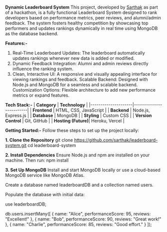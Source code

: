 **Dynamic Leaderboard System**
This project, developed by [Sarthak]([url](https://github.com/SarthakKacholiya)) as part of a hackathon, is a fully functional Leaderboard System designed to rank developers based on performance metrics, peer reviews, and alumni/admin feedback. The system fosters healthy competition by showcasing top performers and updates rankings dynamically in real time using MongoDB as the database backend.

**Features:-**
1. Real-Time Leaderboard Updates: The leaderboard automatically updates rankings whenever new data is added or modified.
2. Dynamic Feedback Integration: Alumni and admin reviews directly influence the ranking system.
3. Clean, Interactive UI: A responsive and visually appealing interface for viewing rankings and feedback.
Scalable Backend: Designed with Node.js and MongoDB for a seamless and scalable backend.
Customization Options: Flexible architecture to add new performance metrics or expand features.

**Tech Stack:-**
| **Category**       | **Technology**         |
|---------------------|-------------------------|
| **Frontend**        | HTML, CSS, JavaScript  |
| **Backend**         | Node.js, Express.js    |
| **Database**        | MongoDB                |
| **Styling**         | Custom CSS             |
| **Version Control** | Git, GitHub            |
| **Hosting (Future)**| Heroku, Vercel         |

**Getting Started:-**
Follow these steps to set up the project locally:

**1. Clone the Repository**
git clone https://github.com/sarthak/leaderboard-system.git
cd leaderboard-system

**2. Install Dependencies**
Ensure Node.js and npm are installed on your machine. Then run:
npm install

**3. Set Up MongoDB**
Install and start MongoDB locally or use a cloud-based MongoDB service like MongoDB Atlas.

Create a database named leaderboardDB and a collection named users.

Populate the database with initial data:

use leaderboardDB;

db.users.insertMany([
    { name: "Alice", performanceScore: 95, reviews: "Excellent!" },
    { name: "Bob", performanceScore: 90, reviews: "Great work!" },
    { name: "Charlie", performanceScore: 85, reviews: "Good effort." }
]);
